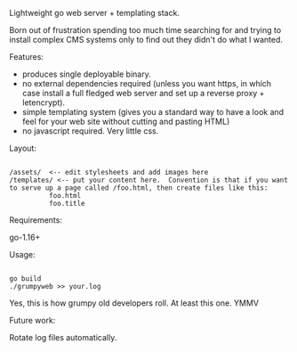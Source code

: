 Lightweight go web server + templating stack.

Born out of frustration spending too much time searching for and trying to install complex CMS systems only to find out they didn't do what I wanted.

Features:

- produces single deployable binary.
- no external dependencies required (unless you want https, in which case install a full fledged web server and set up a reverse proxy + letencrypt).
- simple templating system (gives you a standard way to have a look and feel for your web site without cutting and pasting HTML)
- no javascript required. Very little css. 

Layout:

```

/assets/  <-- edit stylesheets and add images here
/templates/ <-- put your content here.  Convention is that if you want to serve up a page called /foo.html, then create files like this:
          foo.html
          foo.title
``` 

Requirements:

go-1.16+

Usage:

```

go build
./grumpyweb >> your.log

```

Yes, this is how grumpy old developers roll. At least this one. YMMV

Future work: 

Rotate log files automatically.
